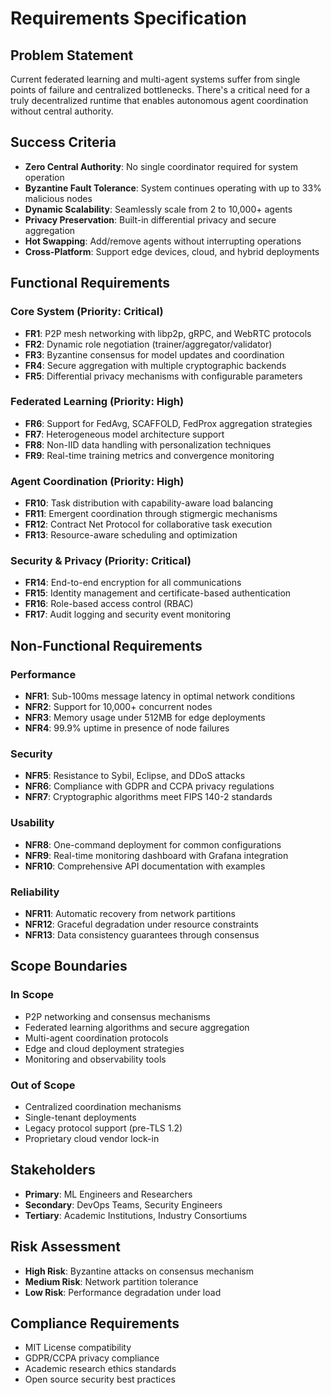 # Requirements Specification

## Problem Statement
Current federated learning and multi-agent systems suffer from single points of failure and centralized bottlenecks. There's a critical need for a truly decentralized runtime that enables autonomous agent coordination without central authority.

## Success Criteria
- **Zero Central Authority**: No single coordinator required for system operation
- **Byzantine Fault Tolerance**: System continues operating with up to 33% malicious nodes
- **Dynamic Scalability**: Seamlessly scale from 2 to 10,000+ agents
- **Privacy Preservation**: Built-in differential privacy and secure aggregation
- **Hot Swapping**: Add/remove agents without interrupting operations
- **Cross-Platform**: Support edge devices, cloud, and hybrid deployments

## Functional Requirements

### Core System (Priority: Critical)
- **FR1**: P2P mesh networking with libp2p, gRPC, and WebRTC protocols
- **FR2**: Dynamic role negotiation (trainer/aggregator/validator)
- **FR3**: Byzantine consensus for model updates and coordination
- **FR4**: Secure aggregation with multiple cryptographic backends
- **FR5**: Differential privacy mechanisms with configurable parameters

### Federated Learning (Priority: High)
- **FR6**: Support for FedAvg, SCAFFOLD, FedProx aggregation strategies
- **FR7**: Heterogeneous model architecture support
- **FR8**: Non-IID data handling with personalization techniques
- **FR9**: Real-time training metrics and convergence monitoring

### Agent Coordination (Priority: High)
- **FR10**: Task distribution with capability-aware load balancing
- **FR11**: Emergent coordination through stigmergic mechanisms
- **FR12**: Contract Net Protocol for collaborative task execution
- **FR13**: Resource-aware scheduling and optimization

### Security & Privacy (Priority: Critical)
- **FR14**: End-to-end encryption for all communications
- **FR15**: Identity management and certificate-based authentication
- **FR16**: Role-based access control (RBAC)
- **FR17**: Audit logging and security event monitoring

## Non-Functional Requirements

### Performance
- **NFR1**: Sub-100ms message latency in optimal network conditions
- **NFR2**: Support for 10,000+ concurrent nodes
- **NFR3**: Memory usage under 512MB for edge deployments
- **NFR4**: 99.9% uptime in presence of node failures

### Security
- **NFR5**: Resistance to Sybil, Eclipse, and DDoS attacks
- **NFR6**: Compliance with GDPR and CCPA privacy regulations
- **NFR7**: Cryptographic algorithms meet FIPS 140-2 standards

### Usability
- **NFR8**: One-command deployment for common configurations
- **NFR9**: Real-time monitoring dashboard with Grafana integration
- **NFR10**: Comprehensive API documentation with examples

### Reliability
- **NFR11**: Automatic recovery from network partitions
- **NFR12**: Graceful degradation under resource constraints
- **NFR13**: Data consistency guarantees through consensus

## Scope Boundaries

### In Scope
- P2P networking and consensus mechanisms
- Federated learning algorithms and secure aggregation
- Multi-agent coordination protocols
- Edge and cloud deployment strategies
- Monitoring and observability tools

### Out of Scope
- Centralized coordination mechanisms
- Single-tenant deployments
- Legacy protocol support (pre-TLS 1.2)
- Proprietary cloud vendor lock-in

## Stakeholders
- **Primary**: ML Engineers and Researchers
- **Secondary**: DevOps Teams, Security Engineers
- **Tertiary**: Academic Institutions, Industry Consortiums

## Risk Assessment
- **High Risk**: Byzantine attacks on consensus mechanism
- **Medium Risk**: Network partition tolerance
- **Low Risk**: Performance degradation under load

## Compliance Requirements
- MIT License compatibility
- GDPR/CCPA privacy compliance
- Academic research ethics standards
- Open source security best practices
